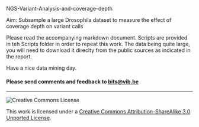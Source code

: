 NGS-Variant-Analysis-and-coverage-depth

Aim: Subsample a large Drosophila dataset to measure the effect of coverage depth on variant calls

Please read the accompanying markdown document. Scripts are provided in teh Scripts folder in order to repeat this work. The data being quite large, you will need to download it direclty from the public sources as indicated in the report.

Have a nice data mining day.

<h4>Please send comments and feedback to <a href="mailto:bits@vib.be">bits@vib.be</a></h4>

------------

![Creative Commons License](http://i.creativecommons.org/l/by-sa/3.0/88x31.png?raw=true)

This work is licensed under a [Creative Commons Attribution-ShareAlike 3.0 Unported License](http://creativecommons.org/licenses/by-sa/3.0/).
